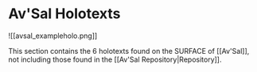 # Av'Sal Holotexts

![[avsal_exampleholo.png]]

This section contains the 6 holotexts found on the SURFACE of [[Av'Sal]], not including those found in the [[Av'Sal Repository|Repository]]. 
